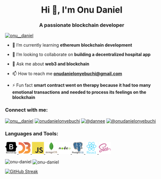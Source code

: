 <h1 align="center">Hi 👋, I'm Onu Daniel</h1>
<h3 align="center">A passionate blockchain developer</h3>

<p align="left"> <a href="https://twitter.com/onu__daniel" target="blank"><img src="https://img.shields.io/twitter/follow/onu__daniel?logo=twitter&style=for-the-badge" alt="onu__daniel" /></a> </p>

- 🌱 I’m currently learning **ethereum blockchain development**

- 👯 I’m looking to collaborate on **building a decentralized hospital app**

- 💬 Ask me about **web3 and blockchain**

- 📫 How to reach me **onudanielonyebuchi@gmail.com**

- ⚡ Fun fact **smart contract went on therapy because it had too many emotional transactions and needed to process its feelings on the blockchain**

<h3 align="left">Connect with me:</h3>
<p align="left">
<a href="https://twitter.com/onu__daniel" target="blank"><img align="center" src="https://raw.githubusercontent.com/rahuldkjain/github-profile-readme-generator/master/src/images/icons/Social/twitter.svg" alt="onu__daniel" height="30" width="40" /></a>
<a href="https://linkedin.com/in/onudanielonyebuchi" target="blank"><img align="center" src="https://raw.githubusercontent.com/rahuldkjain/github-profile-readme-generator/master/src/images/icons/Social/linked-in-alt.svg" alt="onudanielonyebuchi" height="30" width="40" /></a>
<a href="https://hashnode.com/@dannee" target="blank"><img align="center" src="https://raw.githubusercontent.com/rahuldkjain/github-profile-readme-generator/master/src/images/icons/Social/hashnode.svg" alt="@dannee" height="30" width="40" /></a>
<a href="https://medium.com/@onudanielonyebuchi" target="blank"><img align="center" src="https://raw.githubusercontent.com/rahuldkjain/github-profile-readme-generator/master/src/images/icons/Social/medium.svg" alt="@onudanielonyebuchi" height="30" width="40" /></a>
</p>

<h3 align="left">Languages and Tools:</h3>
<p align="left"> <a href="https://getbootstrap.com" target="_blank" rel="noreferrer"> <img src="https://raw.githubusercontent.com/devicons/devicon/master/icons/bootstrap/bootstrap-plain-wordmark.svg" alt="bootstrap" width="40" height="40"/> </a> <a href="https://d3js.org/" target="_blank" rel="noreferrer"> <img src="https://raw.githubusercontent.com/devicons/devicon/master/icons/d3js/d3js-original.svg" alt="d3js" width="40" height="40"/> </a> <a href="https://developer.mozilla.org/en-US/docs/Web/JavaScript" target="_blank" rel="noreferrer"> <img src="https://raw.githubusercontent.com/devicons/devicon/master/icons/javascript/javascript-original.svg" alt="javascript" width="40" height="40"/> </a> <a href="https://www.mongodb.com/" target="_blank" rel="noreferrer"> <img src="https://raw.githubusercontent.com/devicons/devicon/master/icons/mongodb/mongodb-original-wordmark.svg" alt="mongodb" width="40" height="40"/> </a> <a href="https://nodejs.org" target="_blank" rel="noreferrer"> <img src="https://raw.githubusercontent.com/devicons/devicon/master/icons/nodejs/nodejs-original-wordmark.svg" alt="nodejs" width="40" height="40"/> </a> <a href="https://www.postgresql.org" target="_blank" rel="noreferrer"> <img src="https://raw.githubusercontent.com/devicons/devicon/master/icons/postgresql/postgresql-original-wordmark.svg" alt="postgresql" width="40" height="40"/> </a> <a href="https://reactjs.org/" target="_blank" rel="noreferrer"> <img src="https://raw.githubusercontent.com/devicons/devicon/master/icons/react/react-original-wordmark.svg" alt="react" width="40" height="40"/> </a> <a href="https://sass-lang.com" target="_blank" rel="noreferrer"> <img src="https://raw.githubusercontent.com/devicons/devicon/master/icons/sass/sass-original.svg" alt="sass" width="40" height="40"/> </a> </p>

<p><img align="left" src="https://github-readme-stats.vercel.app/api/top-langs?username=onu-daniel&show_icons=true&locale=en&layout=compact" alt="onu-daniel" /></p>

<p>&nbsp;<img align="center" src="https://github-readme-stats.vercel.app/api?username=onu-daniel&show_icons=true&locale=en" alt="onu-daniel" /></p>

[![GitHub Streak](http://github-readme-streak-stats.herokuapp.com?user=Onu-Daniel&theme=onedark-duo)](https://git.io/streak-stats)
